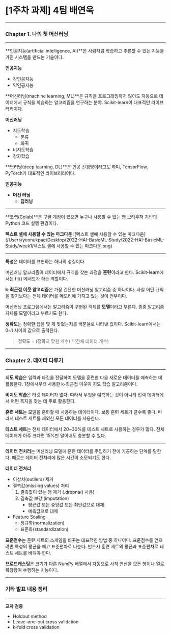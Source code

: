 # [1주차 과제] 4팀 배연욱

---

### Chapter 1.  나의 첫 머신러닝

---

**인공지능(artificial intelligence, AI)**은 사람처럼 학습하고 추론할 수 있는 지능을 가진 시스템을 만드는 기술이다.

**인공지능**

* 강인공지능
* 약인공지능


**머신러닝(machine learning, ML)**은 규칙을 프로그래밍하지 않아도 자동으로 데이터에서 규칙을 학습하는 알고리즘을 연구하는 분야. Scikit-learn이 대표적인 라이브러리이다.

**머신러닝**

* 지도학습
	* 분류
	* 회귀
* 비지도학습
* 강화학습


**딥러닝(deep learning, DL)**은 인공 신경망이라고도 하며, TensorFlow, PyTorch가 대표적인 라이브러리이다.


**인공지능**

* **머신 러닝**
	* **딥러닝**

---

**코랩(Colab)**은 구글 계정이 있으면 누구나 사용할 수 있는 웹 브라우저 기반의 Python 코드 실행 환경이다.

**텍스트 셀에 사용할 수 있는 마크다운**
![텍스트 셀에 사용할 수 있는 마크다운](/Users/yeonukpae/Desktop/2022-HAI-BasicML-Study/2022-HAI-BasicML-Study/week1/텍스트 셀에 사용할 수 있는 마크다운.png)

---

**특성**은 데이터를 표현하는 하나의 성질이다.


머신러닝 알고리즘이 데이터에서 규칙을 찾는 과정을 **훈련**이라고 한다. Scikit-learn에서는 fit() 메서드가 하는 역할이다.


**k-최근접 이웃 알고리즘**은 가장 간단한 머신러닝 알고리즘 중 하나이다. 사실 어떤 규칙을 찾기보다는 전체 데이터를 메모리에 가지고 있는 것이 전부이다.


머신러닝 프로그램에서는 알고리즘이 구현된 객체를 **모델**이라고 부른다. 종종 알고리즘 자체를 모델이라고 부르기도 한다.


**정확도**는 정확한 답을 몇 개 맞혔는지를 백분율로 나타낸 값이다. Scikit-learn에서는 0~1 사이의 값으로 출력된다.
> 정확도 = (정확히 맞힌 개수) / (전체 데이터 개수)

---

### Chapter 2.  데이터 다루기

---

**지도 학습**은 입력과 타깃을 전달하여 모델을 훈련한 다음 새로운 데이터를 예측하는 데 활용한다. 1장에서부터 사용한 k-최근접 이웃이 지도 학습 알고리즘이다.


**비지도 학습**은 타깃 데이터가 없다. 따라서 무엇을 예측하는 것이 아니라 입력 데이터에서 어떤 특지을 찾는 데 주로 활용한다.


**훈련 세트**는 모델을 훈련할 때 사용하는 데이터이다. 보통 훈련 세트가 클수록 좋다. 따라서 테스트 세트를 제외한 모든 데이터를 사용한다.


**테스트 세트**는 전체 데이터에서 20~30%를 테스트 세트로 사용하는 경우가 많다. 전체 데이터가 아주 크다면 15%만 덜어내도 충분할 수 있다.

---

**데이터 전처리**는 머신러닝 모델에 훈련 데이터를 주입하기 전에 가공하는 단계를 말한다. 때로는 데이터 전처리에 많은 시간이 소모되기도 한다.

**데이터 전처리**

* 이상치(outliers) 제거
* 결측값(missing values) 처리
	1. 결측값이 있는 행 제거 (.dropna() 사용)
	2. 결측값 보강 (imputation)
		* 평균값 또는 중앙값 또는 최빈값으로 대체
		* 예측값으로 대체
* Feature Scaling
	* 정규화(normalization)
	* 표준화(standardization)


**표준점수**는 훈련 세트의 스케일을 바꾸는 대표적인 방법 중 하나이다. 표준점수를 얻으려면 특성의 평균을 빼고 표준편차로 나눈다. 반드시 훈련 세트의 평균과 표준편차로 테스트 세트를 바꿔야 한다.


**브로드캐스팅**은 크기가 다른 NumPy 배열에서 자동으로 사칙 연산을 모든 행이나 열로 확장항여 수행하는 기능이다.

---

### 기타 발표 내용 정리

---

**교차 검증**

* Holdout method
* Leave-one-out cross validation
* k-fold cross validation

